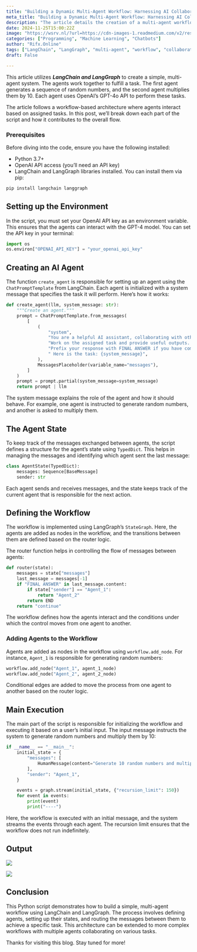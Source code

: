 ```yaml
---
title: "Building a Dynamic Multi-Agent Workflow: Harnessing AI Collaboration with LangChain & LangGraph"
meta_title: "Building a Dynamic Multi-Agent Workflow: Harnessing AI Collaboration with LangChain & LangGraph"
description: "The article details the creation of a multi-agent workflow using LangChain and LangGraph, where two agents collaborate to generate and manipulate random numbers. It outlines the prerequisites, environment setup, agent creation, state management, and workflow definition. The router function controls message flow between agents, ensuring efficient task execution. The script demonstrates initializing the workflow with user input and streaming events, showcasing the potential for more complex multi-agent collaborations."
date: 2024-11-25T15:00:22Z
image: "https://wsrv.nl/?url=https://cdn-images-1.readmedium.com/v2/resize:fit:800/1*82Gx7MfG2xi4JAKkdY15yA.png"
categories: ["Programming", "Machine Learning", "Chatbots"]
author: "Rifx.Online"
tags: ["LangChain", "LangGraph", "multi-agent", "workflow", "collaboration"]
draft: False

---
```





This article utilizes ***LangChain and LangGraph*** to create a simple, multi\-agent system. The agents work together to fulfill a task. The first agent generates a sequence of random numbers, and the second agent multiplies them by 10\. Each agent uses OpenAI’s GPT\-4o API to perform these tasks.

The article follows a workflow\-based architecture where agents interact based on assigned tasks. In this post, we’ll break down each part of the script and how it contributes to the overall flow.




### Prerequisites

Before diving into the code, ensure you have the following installed:

* Python 3\.7\+
* OpenAI API access (you’ll need an API key)
* LangChain and LangGraph libraries installed. You can install them via pip:


```python
pip install langchain langgraph
```

## Setting up the Environment

In the script, you must set your OpenAI API key as an environment variable. This ensures that the agents can interact with the GPT\-4 model. You can set the API key in your terminal:


```python
import os
os.environ["OPENAI_API_KEY"] = "your_openai_api_key"
```

## Creating an AI Agent

The function `create_agent` is responsible for setting up an agent using the `ChatPromptTemplate` from LangChain. Each agent is initialized with a system message that specifies the task it will perform. Here’s how it works:


```python
def create_agent(llm, system_message: str):
    """Create an agent."""
    prompt = ChatPromptTemplate.from_messages(
        [
            (
                "system",
                "You are a helpful AI assistant, collaborating with other assistants. "
                "Work on the assigned task and provide useful outputs. "
                "Prefix your response with FINAL ANSWER if you have completed your task."
                " Here is the task: {system_message}",
            ),
            MessagesPlaceholder(variable_name="messages"),
        ]
    )
    prompt = prompt.partial(system_message=system_message)
    return prompt | llm
```
The system message explains the role of the agent and how it should behave. For example, one agent is instructed to generate random numbers, and another is asked to multiply them.


## The Agent State

To keep track of the messages exchanged between agents, the script defines a structure for the agent’s state using `TypedDict`. This helps in managing the messages and identifying which agent sent the last message:


```python
class AgentState(TypedDict):
    messages: Sequence[BaseMessage]
    sender: str
```
Each agent sends and receives messages, and the state keeps track of the current agent that is responsible for the next action.


## Defining the Workflow

The workflow is implemented using LangGraph’s `StateGraph`. Here, the agents are added as nodes in the workflow, and the transitions between them are defined based on the router logic.

The router function helps in controlling the flow of messages between agents:


```python
def router(state):
    messages = state["messages"]
    last_message = messages[-1]
    if "FINAL ANSWER" in last_message.content:
        if state["sender"] == "Agent_1":
            return "Agent_2"
        return END
    return "continue"
```
The workflow defines how the agents interact and the conditions under which the control moves from one agent to another.


### Adding Agents to the Workflow

Agents are added as nodes in the workflow using `workflow.add_node`. For instance, `Agent_1` is responsible for generating random numbers:


```python
workflow.add_node("Agent_1", agent_1_node)
workflow.add_node("Agent_2", agent_2_node)
```
Conditional edges are added to move the process from one agent to another based on the router logic.


## Main Execution

The main part of the script is responsible for initializing the workflow and executing it based on a user’s initial input. The input message instructs the system to generate random numbers and multiply them by 10:


```python
if __name__ == "__main__":
    initial_state = {
        "messages": [
            HumanMessage(content="Generate 10 random numbers and multiply each by 10.")
        ],
        "sender": "Agent_1",
    }

    events = graph.stream(initial_state, {"recursion_limit": 150})
    for event in events:
        print(event)
        print("----")
```
Here, the workflow is executed with an initial message, and the system streams the events through each agent. The recursion limit ensures that the workflow does not run indefinitely.


## Output

![](https://wsrv.nl/?url=https://cdn-images-1.readmedium.com/v2/resize:fit:800/1*jNxRxpEASdOleQ27lHwLzw.png)

![](https://wsrv.nl/?url=https://cdn-images-1.readmedium.com/v2/resize:fit:800/1*5m-x35XOK34MAQvO8dvz8Q.png)


## Conclusion

This Python script demonstrates how to build a simple, multi\-agent workflow using LangChain and LangGraph. The process involves defining agents, setting up their states, and routing the messages between them to achieve a specific task. This architecture can be extended to more complex workflows with multiple agents collaborating on various tasks.

Thanks for visiting this blog. Stay tuned for more!


